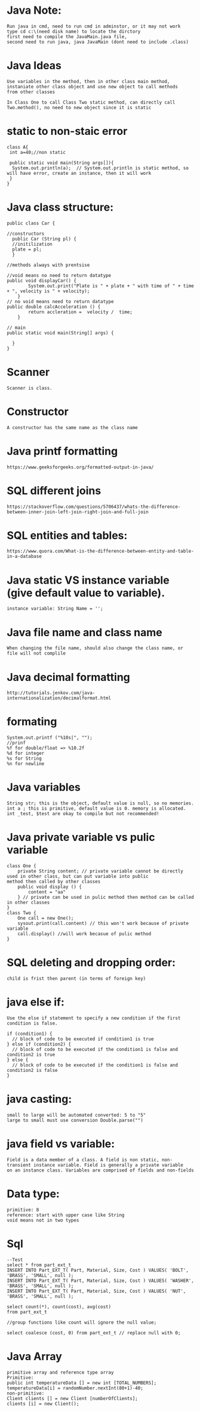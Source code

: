 # Java Note:

	Run java in cmd, need to run cmd in adminstor, or it may not work
	type cd c:\(need disk name) to locate the dirctory
	first need to compile the JavaMain.java file,
	second need to run java, java JavaMain (dont need to include .class)


# Java Ideas
	Use variables in the method, then in other class main method, instaniate other class object and use new object to call methods 		from other classes

	In Class One to call Class Two static method, can directly call Two.method(), no need to new object since it is static

# static to non-staic error

	class A{  
	 int a=40;//non static  

	 public static void main(String args[]){  
	  System.out.println(a);  // System.out.println is static method, so will have error, create an instance, then it will work
	 }  
	}     


# Java class structure:

	public class Car {

	//constructors
	  public Car (String pl) {
	  //initilization 
	  plate = pl;
	  }

	//methods always with prentsise

	//void means no need to return datatype
	public void displayCar() {
			System.out.print("Plate is " + plate + " with time of " + time + ", velocity is " + velocity);
		}
	// no void means need to return datatype
	public double calcAcceleration () {
			return accleration =  velocity /  time;
		}

	// main
	public static void main(String[] args) {

	  }
	}
	
# Scanner 
	Scanner is class.
	
# Constructor
	A constructor has the same name as the class name
	
# Java printf formatting
	https://www.geeksforgeeks.org/formatted-output-in-java/

# SQL different joins
	https://stackoverflow.com/questions/5706437/whats-the-difference-between-inner-join-left-join-right-join-and-full-join
	
# SQL entities and tables:
	https://www.quora.com/What-is-the-difference-between-entity-and-table-in-a-database
	
# Java static VS instance variable (give default value to variable).
	instance variable: String Name = '';

# Java file name and class name
	When changing the file name, should also change the class name, or file will not complile
	
# Java decimal formatting
	http://tutorials.jenkov.com/java-internationalization/decimalformat.html
	
# formating
	System.out.printf ("%10s|", "");
	//prinf
	%f for double/float => %10.2f
	%d for integer
	%s for String
	%n for newline
	
# Java variables
	String str; this is the object, default value is null, so no memories.
	int a ; this is primitive, default value is 0. memory is allocated.
	int _test, $test are okay to compile but not recommended!
	
# Java private variable vs pulic variable
	class One {
		private String content; // private variable cannot be directly used in other class, but can put variable into public 			method then called by other classes
		public void display () {
			content = "aa"
		} // private can be used in pulic method then method can be called in other classes
	}
	class Two {
		One call = new One();
		sysout.print(call.content) // this won't work because of private variable
		call.display() //will work becasue of pulic method
	}
	
# SQL deleting and dropping order:
	child is frist then parent (in terms of foreign key)

# java else if:
	Use the else if statement to specify a new condition if the first condition is false.

	if (condition1) {
	  // block of code to be executed if condition1 is true
	} else if (condition2) {
	  // block of code to be executed if the condition1 is false and condition2 is true
	} else {
	  // block of code to be executed if the condition1 is false and condition2 is false
	}

# java casting:
	small to large will be automated converted: 5 to "5" 
	large to small must use conversion Double.parse("")

# java field vs variable:
	Field is a data member of a class. A field is non static, non-transient instance variable. Field is generally a private variable 	on an instance class. Variables are comprised of fields and non-fields

# Data type:
	primitive: 8
	reference: start with upper case like String
	void means not in two types
	
# Sql
	--Test
	select * from part_ext_t
	INSERT INTO Part_EXT_T( Part, Material, Size, Cost ) VALUES( 'BOLT', 'BRASS', 'SMALL', null );
	INSERT INTO Part_EXT_T( Part, Material, Size, Cost ) VALUES( 'WASHER', 'BRASS', 'SMALL', null );
	INSERT INTO Part_EXT_T( Part, Material, Size, Cost ) VALUES( 'NUT', 'BRASS', 'SMALL', null );

	select count(*), count(cost), avg(cost)
	from part_ext_t 

	//group functions like count will ignore the null value;

	select coalesce (cost, 0) from part_ext_t // replace null with 0;
	

# Java Array

	primitive array and reference type array
	Primitive:
	public int temperatureData [] = new int [TOTAL_NUMBERS];
	temperatureData[i] = randomNumber.nextInt(80+1)-40;
	non-primitive: 
	Client clients [] = new Client [numberOfClients];
	clients [i] = new Client();
	

